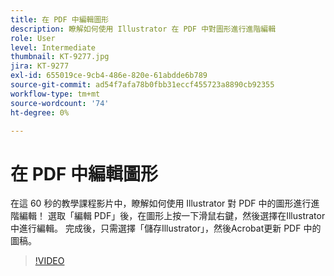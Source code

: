 ```yaml
---
title: 在 PDF 中編輯圖形
description: 瞭解如何使用 Illustrator 在 PDF 中對圖形進行進階編輯
role: User
level: Intermediate
thumbnail: KT-9277.jpg
jira: KT-9277
exl-id: 655019ce-9cb4-486e-820e-61abdde6b789
source-git-commit: ad54f7afa78b0fbb31eccf455723a8890cb92355
workflow-type: tm+mt
source-wordcount: '74'
ht-degree: 0%

---
```


# 在 PDF 中編輯圖形

在這 60 秒的教學課程影片中，瞭解如何使用 Illustrator 對 PDF 中的圖形進行進階編輯！ 選取「編輯 PDF」後，在圖形上按一下滑鼠右鍵，然後選擇在Illustrator中進行編輯。 完成後，只需選擇「儲存Illustrator」，然後Acrobat更新 PDF 中的圖稿。

>[!VIDEO](https://video.tv.adobe.com/v/338277?quality=12&learn=on&hidetitle=true)

